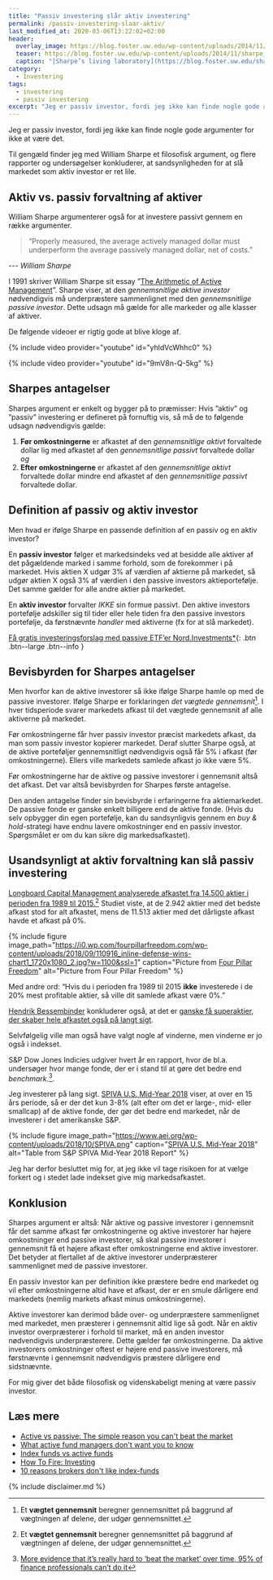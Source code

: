 ```yaml
---
title: "Passiv investering slår aktiv investering"
permalink: /passiv-investering-slaar-aktiv/
last_modified_at: 2020-03-06T13:22:02+02:00
header:
  overlay_image: https://blog.foster.uw.edu/wp-content/uploads/2014/11/sharpe_73.jpg
  teaser: https://blog.foster.uw.edu/wp-content/uploads/2014/11/sharpe_73.jpg
  caption: "[Sharpe’s living laboratory](https://blog.foster.uw.edu/sharpes-living-laboratory/)"
category:
  - Investering
tags:
  - investering
  - passiv investering
excerpt: "Jeg er passiv investor, fordi jeg ikke kan finde nogle gode argumenter for ikke at være det. William Sharpe leverer det filosofiske argument, og så er der masser af empiri."
---
```


Jeg er passiv investor, fordi jeg ikke kan finde nogle gode argumenter for ikke at være det.

Til gengæld finder jeg med William Sharpe et filosofisk argument, og flere rapporter og undersøgelser konkluderer, at sandsynligheden for at slå markedet som aktiv investor er ret lile.

## Aktiv vs. passiv forvaltning af aktiver

William Sharpe argumenterer også for at investere passivt gennem en række argumenter.

> “Properly measured, the average actively managed dollar must underperform the average passively managed dollar, net of costs.”

--- <cite>William Sharpe</cite>

I 1991 skriver William Sharpe sit essay ”[The Arithmetic of Active Management](https://www.cfapubs.org/doi/pdf/10.2469/faj.v47.n1.7)”. Sharpe viser, at den _gennemsnitlige aktive investor_ nødvendigvis må underpræstere sammenlignet med den _gennemsnitlige passive investor_. Dette udsagn må gælde for alle markeder og alle klasser af aktiver.

De følgende videoer er rigtig gode at blive kloge af.

{% include video provider="youtube" id="yhldVcWhhc0" %}

{% include video provider="youtube" id="9mV8n-Q-5kg" %}

## Sharpes antagelser

Sharpes argument er enkelt og bygger på to præmisser: Hvis ”aktiv” og ”passiv” investering er defineret på fornuftig vis, så må de to følgende udsagn nødvendigvis gælde:

1. **Før omkostningerne** er afkastet af den _gennemsnitlige aktivt_ forvaltede dollar lig med afkastet af den _gennemsnitlige passivt_ forvaltede dollar _og_
2. **Efter omkostningerne** er afkastet af den _gennemsnitlige aktivt_ forvaltede dollar mindre end afkastet af den _gennemsnitlige passivt_ forvaltede dollar.

## Definition af passiv og aktiv investor

Men hvad er ifølge Sharpe en passende definition af en passiv og en aktiv investor?

En **passiv investor** følger et markedsindeks ved at besidde alle aktiver af det pågældende marked i samme forhold, som de forekommer i på markedet. Hvis aktien X udgør 3% af værdien af aktierne på markedet, så udgør aktien X også 3% af værdien i den passive investors aktieportefølje. Det samme gælder for alle andre aktier på markedet.

En **aktiv investor** forvalter _IKKE_ sin formue passivt. Den aktive investors portefølje adskiller sig til tider eller hele tiden fra den passive investors portefølje, da førstnævnte _handler_ med aktiverne (fx for at slå markedet).

[Få gratis investeringsforslag med passive ETF’er Nord.Investments\*](/go/nord/){: .btn .btn--large .btn--info }

## Bevisbyrden for Sharpes antagelser

Men hvorfor kan de aktive investorer så ikke ifølge Sharpe hamle op med de passive investorer. Ifølge Sharpe er forklaringen _det vægtede gennemsnit_[^note]. I hver tidsperiode svarer markedets afkast til det vægtede gennemsnit af alle aktiverne på markedet. 

Før omkostningerne får hver passiv investor præcist markedets afkast, da man som passiv investor kopierer markedet. Deraf slutter Sharpe også, at de aktive porteføljer gennemsnitligt nødvendigvis også får 5% i afkast (før omkostningerne). Ellers ville markedets samlede afkast jo ikke være 5%.

Før omkostningerne har de aktive og passive investorer i gennemsnit altså det afkast. Det var altså bevisbyrden for Sharpes første antagelse.

Den anden antagelse finder sin bevisbyrde i erfaringerne fra aktiemarkedet. De passive fonde er ganske enkelt billigere end de aktive fonde. (Hvis du selv opbygger din egen portefølje, kan du sandsynligvis gennem en _buy & hold_-strategi have endnu lavere omkostninger end en passiv investor. Spørgsmålet er om du kan sikre dig markedsafkastet).

## Usandsynligt at aktiv forvaltning kan slå passiv investering

[Longboard Capital Management analyserede afkastet fra 14.500 aktier i perioden fra 1989 til 2015.](http://info.longboardfunds.com/defense-wins-championships)[^note] Studiet viste, at de 2.942 aktier med det bedste afkast stod for alt afkastet, mens de 11.513 aktier med det dårligste afkast havde et afkast på 0%. 

[^note1]: Via [FourPillarFreedom](https://fourpillarfreedom.com/most-individual-stocks-underperform-index-funds/)

{% include figure image_path="https://i0.wp.com/fourpillarfreedom.com/wp-content/uploads/2018/09/110916_inline-defense-wins-chart1_1720x1080_2.jpg?w=1100&ssl=1"
caption="Picture from [Four Pillar Freedom](https://fourpillarfreedom.com/most-individual-stocks-underperform-index-funds/)" alt="Picture from Four Pillar Freedom" %}

Med andre ord: “Hvis du i perioden fra 1989 til 2015 **ikke** investerede i de 20% mest profitable aktier, så ville dit samlede afkast være 0%.”

[Hendrik Bessembinder](https://finans.dk/privatokonomi/ECE11549009/ganske-faa-superaktier-skaber-hele-afkastet-de-fleste-aktier-er-rent-tilsaet/?ctxref=ext) konkluderer også, at det er  [ganske få superaktier, der skaber hele afkastet også på langt sigt](https://finans.dk/privatokonomi/ECE11549009/ganske-faa-superaktier-skaber-hele-afkastet-de-fleste-aktier-er-rent-tilsaet/?ctxref=ext). 

Selvfølgelig ville man også have valgt nogle af vinderne, men vinderne er jo også i indekset.

S&P Dow Jones Indicies udgiver hvert år en rapport, hvor de bl.a. undersøger hvor mange fonde, der er i stand til at gøre det bedre end _benchmark_.[^note2].

Jeg investerer på lang sigt. [SPIVA U.S. Mid-Year 2018](https://us.spindices.com/documents/spiva/spiva-us-mid-year-2018.pdf?force_download=true) viser, at over en 15 års periode, så er der det kun 3-8% (alt efter om det er large-, mid- eller smallcap) af de aktive fonde, der gør det bedre end markedet, når de investerer i det amerikanske S&P.

[^note2]: [More evidence that it’s really hard to ‘beat the market’ over time, 95% of finance professionals can’t do it](https://www.aei.org/carpe-diem/more-evidence-that-its-really-hard-to-beat-the-market-over-time-95-of-finance-professionals-cant-do-it/)

{% include figure image_path="https://www.aei.org/wp-content/uploads/2018/10/SPIVA.png" caption="[SPIVA U.S. Mid-Year 2018](https://us.spindices.com/documents/spiva/spiva-us-mid-year-2018.pdf?force_download=true)" alt="Table from S&P SPIVA Mid-Year 2018 Report" %}

Jeg har derfor besluttet mig for, at jeg ikke vil tage risikoen for at vælge forkert og i stedet lade indekset give mig markedsafkastet.

## Konklusion

Sharpes argument er altså: Når aktive og passive investorer i gennemsnit får det samme afkast før omkostningerne og aktive investorer har højere omkostninger end passive investorer, så skal passive investorer i gennemsnit få et højere afkast efter omkostningerne end aktive investorer. Det betyder at flertallet af de aktive investorer underpræsterer sammenlignet med de passive investorer. 

En passiv investor kan per definition ikke præstere bedre end markedet og vil efter omkostningerne altid have et afkast, der er en smule dårligere end markedets (nemlig markets afkast minus omkostningerne). 

Aktive investorer kan derimod både over- og underpræstere sammenlignet med markedet, men præsterer i gennemsnit altid lige så godt. Når en aktiv investor overpræsterer i forhold til market, må en anden investor nødvendigvis underpræsterere. Dette gælder før omkostningerne. Da aktive investorers omkostninger oftest er højere end passive investorers, må førstnævnte i gennemsnit nødvendigvis præstere dårligere end sidstnævnte.

For mig giver det både filosofisk og videnskabeligt mening at være passiv investor.

[^note]: Et **vægtet gennemsnit** beregner gennemsnittet på baggrund af vægtningen af delene, der udgør gennemsnittet.

## Læs mere

- [Active vs passive: The simple reason you can't beat the market](https://realinvestmentadvice.com/active-vs-passive-the-simple-reasons-you-cant-beat-an-index/)
- [What active fund managers don't want you to know](https://www.yourmoneyblueprint.co.nz/blog-1/2019/9/29/what-active-fund-managers-dont-want-you-to-know)
- [Index funds vs active funds](https://www.howtofire.com/index-funds-vs-active-funds/)
- [How To Fire: Investing](https://www.howtofire.com/fire-guide/investing/)
- [10 reasons brokers don't like index-funds](https://paulmerriman.com/10-reasons-brokers-dont-like-index-funds/)

{% include disclaimer.md %}
